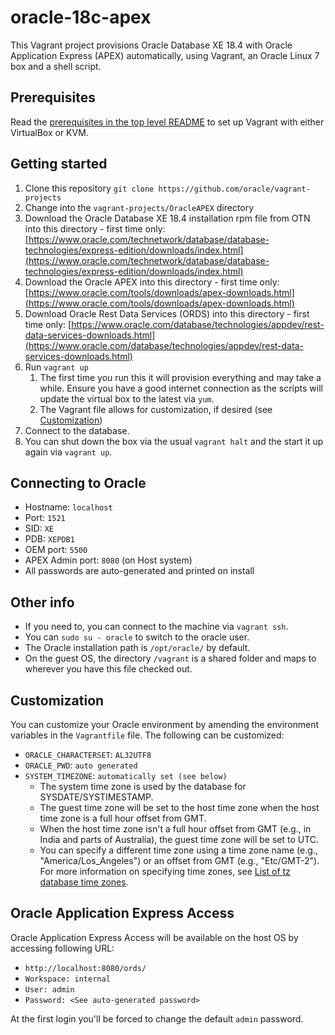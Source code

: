 # oracle-18c-apex

This Vagrant project provisions Oracle Database XE 18.4 with Oracle Application Express (APEX) automatically, using Vagrant, an Oracle Linux 7 box and a shell script.

## Prerequisites

Read the [prerequisites in the top level README](../README.md#prerequisites) to set up Vagrant with either VirtualBox or KVM.

## Getting started

1. Clone this repository `git clone https://github.com/oracle/vagrant-projects`
1. Change into the `vagrant-projects/OracleAPEX` directory
1. Download the Oracle Database XE 18.4 installation rpm file from OTN into this directory - first time only:
[https://www.oracle.com/technetwork/database/database-technologies/express-edition/downloads/index.html](https://www.oracle.com/technetwork/database/database-technologies/express-edition/downloads/index.html)
1. Download the Oracle APEX into this directory - first time only:
[https://www.oracle.com/tools/downloads/apex-downloads.html](https://www.oracle.com/tools/downloads/apex-downloads.html)
1. Download Oracle Rest Data Services (ORDS) into this directory - first time only:
[https://www.oracle.com/database/technologies/appdev/rest-data-services-downloads.html](https://www.oracle.com/database/technologies/appdev/rest-data-services-downloads.html)
1. Run `vagrant up`
   1. The first time you run this it will provision everything and may take a while. Ensure you have a good internet connection as the scripts will update the virtual box to the latest via `yum`.
   1. The Vagrant file allows for customization, if desired (see [Customization](#customization))
1. Connect to the database.
1. You can shut down the box via the usual `vagrant halt` and the start it up again via `vagrant up`.

## Connecting to Oracle

* Hostname: `localhost`
* Port: `1521`
* SID: `XE`
* PDB: `XEPDB1`
* OEM port: `5500`
* APEX Admin port: `8080` (on Host system)
* All passwords are auto-generated and printed on install

## Other info

* If you need to, you can connect to the machine via `vagrant ssh`.
* You can `sudo su - oracle` to switch to the oracle user.
* The Oracle installation path is `/opt/oracle/` by default.
* On the guest OS, the directory `/vagrant` is a shared folder and maps to wherever you have this file checked out.

## Customization

You can customize your Oracle environment by amending the environment variables in the `Vagrantfile` file.
The following can be customized:

* `ORACLE_CHARACTERSET`: `AL32UTF8`
* `ORACLE_PWD`: `auto generated`
* `SYSTEM_TIMEZONE`: `automatically set (see below)`
  * The system time zone is used by the database for SYSDATE/SYSTIMESTAMP.
  * The guest time zone will be set to the host time zone when the host time zone is a full hour offset from GMT.
  * When the host time zone isn't a full hour offset from GMT (e.g., in India and parts of Australia), the guest time zone will be set to UTC.
  * You can specify a different time zone using a time zone name (e.g., "America/Los_Angeles") or an offset from GMT (e.g., "Etc/GMT-2"). For more information on specifying time zones, see [List of tz database time zones](https://en.wikipedia.org/wiki/List_of_tz_database_time_zones).

## Oracle Application Express Access

Oracle Application Express Access will be available on the host OS by accessing following URL:

* `http://localhost:8080/ords/`
* `Workspace: internal`
* `User: admin`
* `Password: <See auto-generated password>`

At the first login you'll be forced to change the default `admin` password.
